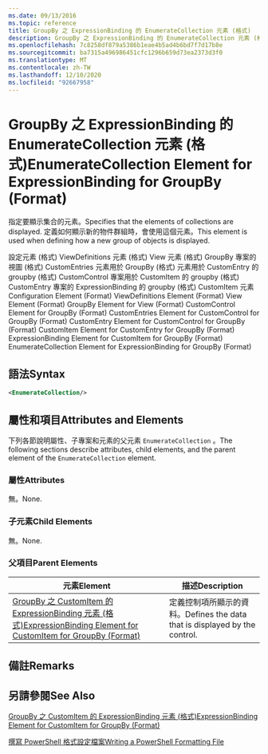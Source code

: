 ```yaml
---
ms.date: 09/13/2016
ms.topic: reference
title: GroupBy 之 ExpressionBinding 的 EnumerateCollection 元素 (格式)
description: GroupBy 之 ExpressionBinding 的 EnumerateCollection 元素 (格式)
ms.openlocfilehash: 7c8258df879a5386b1eae4b5ad4b6bd7f7d17b8e
ms.sourcegitcommit: ba7315a496986451cfc1296b659d73ea2373d3f0
ms.translationtype: MT
ms.contentlocale: zh-TW
ms.lasthandoff: 12/10/2020
ms.locfileid: "92667958"
---
```

# <a name="enumeratecollection-element-for-expressionbinding-for-groupby-format"></a><span data-ttu-id="16ab8-103">GroupBy 之 ExpressionBinding 的 EnumerateCollection 元素 (格式)</span><span class="sxs-lookup"><span data-stu-id="16ab8-103">EnumerateCollection Element for ExpressionBinding for GroupBy (Format)</span></span>

<span data-ttu-id="16ab8-104">指定要顯示集合的元素。</span><span class="sxs-lookup"><span data-stu-id="16ab8-104">Specifies that the elements of collections are displayed.</span></span> <span data-ttu-id="16ab8-105">定義如何顯示新的物件群組時，會使用這個元素。</span><span class="sxs-lookup"><span data-stu-id="16ab8-105">This element is used when defining how a new group of objects is displayed.</span></span>

<span data-ttu-id="16ab8-106">設定元素 (格式) ViewDefinitions 元素 (格式) View 元素 (格式) GroupBy 專案的視圖 (格式) CustomEntries 元素用於 GroupBy (格式) 元素用於 CustomEntry 的 groupby (格式) CustomControl 專案用於 CustomItem 的 groupby (格式) CustomEntry 專案的 ExpressionBinding 的 groupby (格式) CustomItem 元素</span><span class="sxs-lookup"><span data-stu-id="16ab8-106">Configuration Element (Format) ViewDefinitions Element (Format) View Element (Format) GroupBy Element for View (Format) CustomControl Element for GroupBy (Format) CustomEntries Element for CustomControl for GroupBy (Format) CustomEntry Element for CustomControl for GroupBy (Format) CustomItem Element for CustomEntry for GroupBy (Format) ExpressionBinding Element for CustomItem for GroupBy (Format) EnumerateCollection Element for ExpressionBinding for GroupBy (Format)</span></span>

## <a name="syntax"></a><span data-ttu-id="16ab8-107">語法</span><span class="sxs-lookup"><span data-stu-id="16ab8-107">Syntax</span></span>

```xml
<EnumerateCollection/>
```

## <a name="attributes-and-elements"></a><span data-ttu-id="16ab8-108">屬性和項目</span><span class="sxs-lookup"><span data-stu-id="16ab8-108">Attributes and Elements</span></span>

<span data-ttu-id="16ab8-109">下列各節說明屬性、子專案和元素的父元素 `EnumerateCollection` 。</span><span class="sxs-lookup"><span data-stu-id="16ab8-109">The following sections describe attributes, child elements, and the parent element of the `EnumerateCollection` element.</span></span>

### <a name="attributes"></a><span data-ttu-id="16ab8-110">屬性</span><span class="sxs-lookup"><span data-stu-id="16ab8-110">Attributes</span></span>

<span data-ttu-id="16ab8-111">無。</span><span class="sxs-lookup"><span data-stu-id="16ab8-111">None.</span></span>

### <a name="child-elements"></a><span data-ttu-id="16ab8-112">子元素</span><span class="sxs-lookup"><span data-stu-id="16ab8-112">Child Elements</span></span>

<span data-ttu-id="16ab8-113">無。</span><span class="sxs-lookup"><span data-stu-id="16ab8-113">None.</span></span>

### <a name="parent-elements"></a><span data-ttu-id="16ab8-114">父項目</span><span class="sxs-lookup"><span data-stu-id="16ab8-114">Parent Elements</span></span>

|<span data-ttu-id="16ab8-115">元素</span><span class="sxs-lookup"><span data-stu-id="16ab8-115">Element</span></span>|<span data-ttu-id="16ab8-116">描述</span><span class="sxs-lookup"><span data-stu-id="16ab8-116">Description</span></span>|
|-------------|-----------------|
|[<span data-ttu-id="16ab8-117">GroupBy 之 CustomItem 的 ExpressionBinding 元素 (格式)</span><span class="sxs-lookup"><span data-stu-id="16ab8-117">ExpressionBinding Element for CustomItem for GroupBy (Format)</span></span>](./expressionbinding-element-for-customitem-for-groupby-format.md)|<span data-ttu-id="16ab8-118">定義控制項所顯示的資料。</span><span class="sxs-lookup"><span data-stu-id="16ab8-118">Defines the data that is displayed by the control.</span></span>|

## <a name="remarks"></a><span data-ttu-id="16ab8-119">備註</span><span class="sxs-lookup"><span data-stu-id="16ab8-119">Remarks</span></span>

## <a name="see-also"></a><span data-ttu-id="16ab8-120">另請參閱</span><span class="sxs-lookup"><span data-stu-id="16ab8-120">See Also</span></span>

[<span data-ttu-id="16ab8-121">GroupBy 之 CustomItem 的 ExpressionBinding 元素 (格式)</span><span class="sxs-lookup"><span data-stu-id="16ab8-121">ExpressionBinding Element for CustomItem for GroupBy (Format)</span></span>](./expressionbinding-element-for-customitem-for-groupby-format.md)

[<span data-ttu-id="16ab8-122">撰寫 PowerShell 格式設定檔案</span><span class="sxs-lookup"><span data-stu-id="16ab8-122">Writing a PowerShell Formatting File</span></span>](./writing-a-powershell-formatting-file.md)
